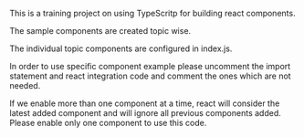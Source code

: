 This is a training project on using TypeScritp for building react components.

The sample components are created topic wise.

The individual topic components are configured in index.js. 

In order to use specific component example please uncomment the import statement 
and react integration code and comment the ones which are not needed.

If we enable more than one component at a time, react will consider the latest added component 
and will ignore all previous components added. Please enable only one component to use this code.

